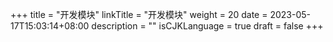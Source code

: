 +++
title = "开发模块"
linkTitle = "开发模块"
weight = 20
date = 2023-05-17T15:03:14+08:00
description = ""
isCJKLanguage = true
draft = false
+++